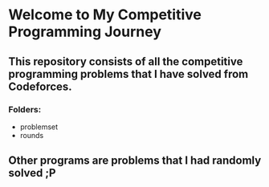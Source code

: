 # Welcome to My Competitive Programming Journey
## This repository consists of all the competitive programming problems that I have solved from Codeforces.

### Folders:
- problemset
- rounds

## Other programs are problems that I had randomly solved ;P

